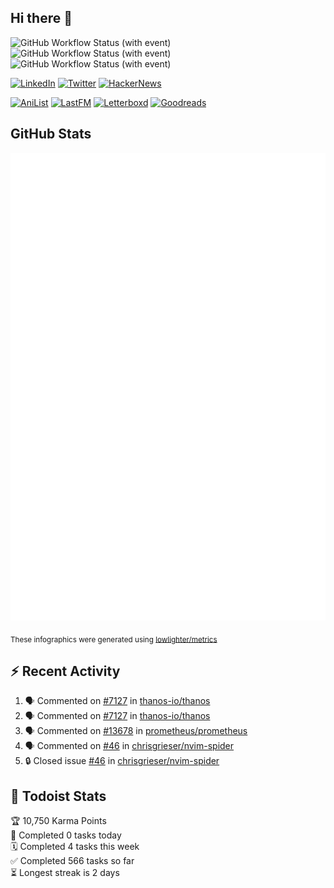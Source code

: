 ## Hi there 👋

![GitHub Workflow Status (with event)](https://img.shields.io/github/actions/workflow/status/PrayagS/PrayagS/metrics.yml?style=plastic&label=GitHub%20metrics)
![GitHub Workflow Status (with event)](https://img.shields.io/github/actions/workflow/status/PrayagS/PrayagS/github-recent-activity.yml?style=plastic&label=GitHub%20recent%20activity)
![GitHub Workflow Status (with event)](https://img.shields.io/github/actions/workflow/status/PrayagS/PrayagS/todoist.yml?style=plastic&label=Todoist%20activity)

[![LinkedIn](https://img.shields.io/badge/linkedin-%231E77B5.svg?&style=flat&logo=linkedin&logoColor=white)](https://linkedin.com/in/prayag-savsani)
[![Twitter](https://img.shields.io/badge/twitter-%2300acee.svg?&style=flat&logo=twitter&logoColor=white)](https://twitter.com/PrayagSavsani)
[![HackerNews](https://img.shields.io/hackernews/user-karma/PrayagS?style=flat&logo=ycombinator&logoColor=%23f0652f&labelColor=%23ffffff&color=%23f0652f)](https://news.ycombinator.com/user?id=PrayagS)

[![AniList](https://img.shields.io/badge/%20Prayagmatic-%2520?logo=anilist&logoColor=%2302A9FF&color=%23ffffff)](https://anilist.co/user/Prayagmatic/)
[![LastFM](https://img.shields.io/badge/%20PrayagS527-%2520?logo=lastdotfm&logoColor=%23ffffff&color=%23d51007)](https://www.last.fm/user/PrayagS527)
[![Letterboxd](https://img.shields.io/badge/%20Prayagmatic-%2520?logo=letterboxd&logoColor=%23202830&color=%23ffffff)](https://letterboxd.com/Prayagmatic/)
[![Goodreads](https://img.shields.io/badge/%20Prayagmatic-%2520?logo=goodreads&logoColor=%2375420e&color=%23e9e5cd)](https://www.goodreads.com/user/show/170988088-prayagmatic)

## GitHub Stats

![](./col1.metrics.svg)

<sub>These infographics were generated using [lowlighter/metrics](https://github.com/lowlighter/metrics)</sub>

## :zap: Recent Activity

<!--START_SECTION:activity-->
1. 🗣 Commented on [#7127](https://github.com/thanos-io/thanos/issues/7127#issuecomment-2294920783) in [thanos-io/thanos](https://github.com/thanos-io/thanos)
2. 🗣 Commented on [#7127](https://github.com/thanos-io/thanos/issues/7127#issuecomment-2294803202) in [thanos-io/thanos](https://github.com/thanos-io/thanos)
3. 🗣 Commented on [#13678](https://github.com/prometheus/prometheus/issues/13678#issuecomment-2286020890) in [prometheus/prometheus](https://github.com/prometheus/prometheus)
4. 🗣 Commented on [#46](https://github.com/chrisgrieser/nvim-spider/issues/46#issuecomment-2159065319) in [chrisgrieser/nvim-spider](https://github.com/chrisgrieser/nvim-spider)
5. 🔒 Closed issue [#46](https://github.com/chrisgrieser/nvim-spider/issues/46) in [chrisgrieser/nvim-spider](https://github.com/chrisgrieser/nvim-spider)
<!--END_SECTION:activity-->

## :memo: Todoist Stats

<!-- TODO-IST:START -->
🏆  10,750 Karma Points           
🌸  Completed 0 tasks today           
🗓  Completed 4 tasks this week           
✅  Completed 566 tasks so far           
⏳  Longest streak is 2 days
<!-- TODO-IST:END -->
